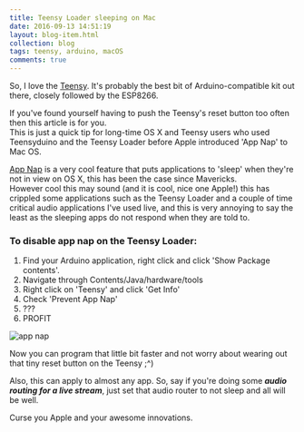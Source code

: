 ```yaml
---
title: Teensy Loader sleeping on Mac
date: 2016-09-13 14:51:19
layout: blog-item.html
collection: blog
tags: teensy, arduino, macOS
comments: true
---
```


So, I love the [Teensy](https://www.pjrc.com/teensy/index.html). It's probably the best bit of Arduino-compatible kit out there, closely followed by the ESP8266.

If you've found yourself having to push the Teensy's reset button too often then this article is for you.  
This is just a quick tip for long-time OS X and Teensy users who used Teensyduino and the Teensy Loader before Apple introduced 'App Nap' to Mac OS.

[App Nap](http://arstechnica.com/apple/2013/10/os-x-10-9/13/) is a very cool feature that puts applications to 'sleep' when they're not in view on OS X, this has been the case since Mavericks.  
However cool this may sound (and it is cool, nice one Apple!) this has crippled some applications such as the Teensy Loader and a couple of time critical audio applications I've used live, and this is very annoying to say the least as the sleeping apps do not respond when they are told to.

### To disable app nap on the Teensy Loader:

1. Find your Arduino application, right click and click 'Show Package contents'.
2. Navigate through Contents/Java/hardware/tools
3. Right click on 'Teensy' and click 'Get Info'
4. Check 'Prevent App Nap'
5. ???
6. PROFIT

![app nap](http://wray.pro/static/blog/app-nap.png)

Now you can program that little bit faster and not worry about wearing out that tiny reset button on the Teensy ;^)

Also, this can apply to almost any app. So, say if you're doing some ***audio routing for a live stream***, just set that audio router to not sleep and all will be well.

Curse you Apple and your awesome innovations.